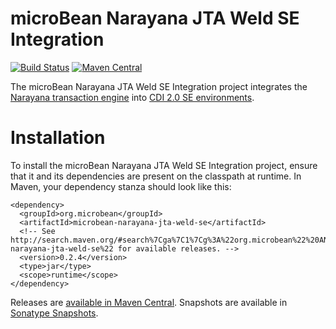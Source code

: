 # microBean Narayana JTA Weld SE Integration

[![Build Status](https://travis-ci.org/microbean/microbean-narayana-jta-weld-se.svg?branch=master)](https://travis-ci.org/microbean/microbean-narayana-jta-weld-se)
[![Maven Central](https://maven-badges.herokuapp.com/maven-central/org.microbean/microbean-narayana-jta-weld-se/badge.svg)](https://maven-badges.herokuapp.com/maven-central/org.microbean/microbean-narayana-jta-weld-se)

The microBean Narayana JTA Weld SE Integration project integrates the
[Narayana transaction engine][narayana-jta] into [CDI 2.0 SE
environments][cdi].

# Installation

To install the microBean Narayana JTA Weld SE Integration project,
ensure that it and its dependencies are present on the classpath at
runtime.  In Maven, your dependency stanza should look like this:

    <dependency>
      <groupId>org.microbean</groupId>
      <artifactId>microbean-narayana-jta-weld-se</artifactId>
      <!-- See http://search.maven.org/#search%7Cga%7C1%7Cg%3A%22org.microbean%22%20AND%20a%3A%22microbean-narayana-jta-weld-se%22 for available releases. -->
      <version>0.2.4</version>
      <type>jar</type>
      <scope>runtime</scope>
    </dependency>
    
Releases are [available in Maven Central][maven-central].  Snapshots
are available in [Sonatype Snapshots][sonatype-snapshots].

[narayana-jta]: http://narayana.io/
[cdi]: http://docs.jboss.org/cdi/spec/2.0/cdi-spec.html#part_2
[maven-central]: http://search.maven.org/#search%7Cga%7C1%7Cg%3A%22org.microbean%22%20AND%20a%3A%22microbean-narayana-jta-weld-se%22
[sonatype-snapshots]: https://oss.sonatype.org/content/repositories/snapshots/org/microbean/microbean-narayana-jta-weld-se/

